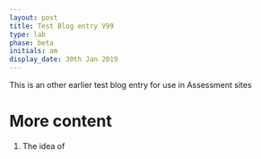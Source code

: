 ```yaml
---
layout: post
title: Test Blog entry V99
type: lab
phase: beta
initials: am
display_date: 30th Jan 2019
---
```


This is an other earlier  test blog entry for use in Assessment sites

<!--more-->


# More content

1. The idea of
